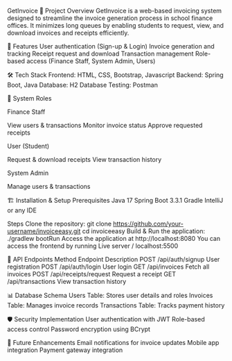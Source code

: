 GetInvoice
📌 Project Overview
GetInvoice is a web-based invoicing system designed to streamline the invoice generation process in school finance offices. 
It minimizes long queues by enabling students to request, view, and download invoices and receipts efficiently.

🚀 Features
User authentication (Sign-up & Login)
Invoice generation and tracking
Receipt request and download
Transaction management
Role-based access (Finance Staff, System Admin, Users)


🛠️ Tech Stack
Frontend: HTML, CSS, Bootstrap, Javascript
Backend: Spring Boot, Java
Database: H2 Database
Testing: Postman


🎯 System Roles

Finance Staff

View users & transactions
Monitor invoice status
Approve requested receipts

User (Student)

Request & download receipts
View transaction history

System Admin

Manage users & transactions


🏗️ Installation & Setup
Prerequisites
Java 17
Spring Boot 3.3.1
Gradle
IntelliJ or any IDE

Steps
Clone the repository:
git clone https://github.com/your-username/invoiceeasy.git
cd invoiceeasy
Build & Run the application:
./gradlew bootRun
Access the application at http://localhost:8080
You can access the frontend by running Live server / localhost:5500

📜 API Endpoints
Method	Endpoint	Description
POST	/api/auth/signup	User registration
POST	/api/auth/login	User login
GET	/api/invoices	Fetch all invoices
POST	/api/receipts/request	Request a receipt
GET	/api/transactions	View transaction history

📊 Database Schema
Users Table: Stores user details and roles
Invoices Table: Manages invoice records
Transactions Table: Tracks payment history

🛡️ Security Implementation
User authentication with JWT
Role-based access control
Password encryption using BCrypt

📌 Future Enhancements
Email notifications for invoice updates
Mobile app integration
Payment gateway integration

